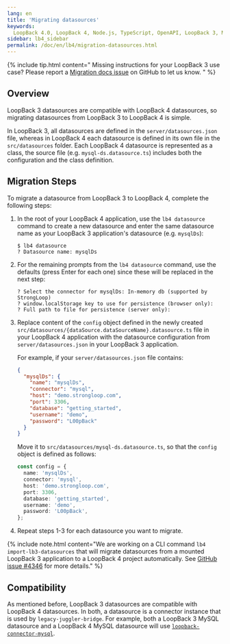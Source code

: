 ```yaml
---
lang: en
title: 'Migrating datasources'
keywords:
  LoopBack 4.0, LoopBack 4, Node.js, TypeScript, OpenAPI, LoopBack 3, Migration
sidebar: lb4_sidebar
permalink: /doc/en/lb4/migration-datasources.html
---
```


{% include tip.html content="
Missing instructions for your LoopBack 3 use case? Please report a [Migration docs issue](https://github.com/loopbackio/loopback-next/issues/new?labels=question,Migration,Docs&template=Migration_docs.md) on GitHub to let us know.
" %}

## Overview

LoopBack 3 datasources are compatible with LoopBack 4 datasources, so migrating
datasources from LoopBack 3 to LoopBack 4 is simple.

In LoopBack 3, all datasources are defined in the `server/datasources.json`
file, whereas in LoopBack 4 each datasource is defined in its own file in the
`src/datasources` folder. Each LoopBack 4 datasource is represented as a class,
the source file (e.g. `mysql-ds.datasource.ts`) includes both the configuration
and the class definition.

## Migration Steps

To migrate a datasource from LoopBack 3 to LoopBack 4, complete the following
steps:

1. In the root of your LoopBack 4 application, use the `lb4 datasource` command
   to create a new datasource and enter the same datasource name as your
   LoopBack 3 application's datasource (e.g. `mysqlDs`):

   ```
   $ lb4 datasource
   ? Datasource name: mysqlDs
   ```

2. For the remaining prompts from the `lb4 datasource` command, use the defaults
   (press Enter for each one) since these will be replaced in the next step:

   ```
   ? Select the connector for mysqlDs: In-memory db (supported by StrongLoop)
   ? window.localStorage key to use for persistence (browser only):
   ? Full path to file for persistence (server only):
   ```

3. Replace content of the `config` object defined in the newly created
   `src/datasources/{dataSource.dataSourceName}.datasource.ts` file in your
   LoopBack 4 application with the datasource configuration from
   `server/datasources.json` in your LoopBack 3 application.

   For example, if your `server/datasources.json` file contains:

   ```json
   {
     "mysqlDs": {
       "name": "mysqlDs",
       "connector": "mysql",
       "host": "demo.strongloop.com",
       "port": 3306,
       "database": "getting_started",
       "username": "demo",
       "password": "L00pBack"
     }
   }
   ```

   Move it to `src/datasources/mysql-ds.datasource.ts`, so that the `config`
   object is defined as follows:

   ```ts
   const config = {
     name: 'mysqlDs',
     connector: 'mysql',
     host: 'demo.strongloop.com',
     port: 3306,
     database: 'getting_started',
     username: 'demo',
     password: 'L00pBack',
   };
   ```

4. Repeat steps 1-3 for each datasource you want to migrate.

{% include note.html content="We are working on a CLI command `lb4 import-lb3-datasources` that will migrate datasources from a mounted LoopBack 3 application to a LoopBack 4 project automatically. See [GitHub issue #4346](https://github.com/loopbackio/loopback-next/issues/4346) for more details." %}

## Compatibility

As mentioned before, LoopBack 3 datasources are compatible with LoopBack 4
datasources. In both, a datasource is a connector instance that is used by
`legacy-juggler-bridge`. For example, both a LoopBack 3 MySQL datasource and a
LoopBack 4 MySQL datasource will use
[`loopback-connector-mysql`](http://github.com/loopbackio/loopback-connector-mysql).
